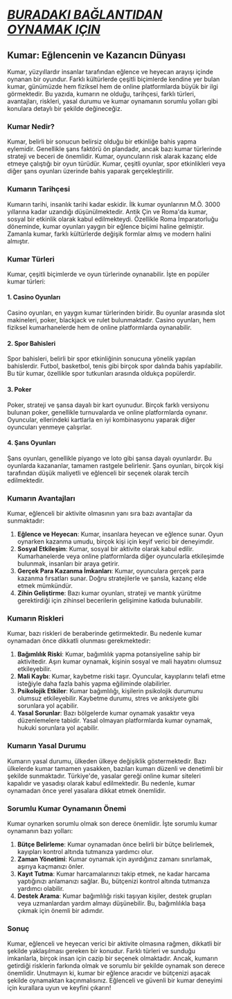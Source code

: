 # [***BURADAKI BAĞLANTIDAN OYNAMAK IÇIN***](https://casinotr.link/gWCRZ4)

## Kumar: Eğlencenin ve Kazancın Dünyası

Kumar, yüzyıllardır insanlar tarafından eğlence ve heyecan arayışı içinde oynanan bir oyundur. Farklı kültürlerde çeşitli biçimlerde kendine yer bulan kumar, günümüzde hem fiziksel hem de online platformlarda büyük bir ilgi görmektedir. Bu yazıda, kumarın ne olduğu, tarihçesi, farklı türleri, avantajları, riskleri, yasal durumu ve kumar oynamanın sorumlu yolları gibi konulara detaylı bir şekilde değineceğiz.

### Kumar Nedir?

Kumar, belirli bir sonucun belirsiz olduğu bir etkinliğe bahis yapma eylemidir. Genellikle şans faktörü ön plandadır, ancak bazı kumar türlerinde strateji ve beceri de önemlidir. Kumar, oyuncuların risk alarak kazanç elde etmeye çalıştığı bir oyun türüdür. Kumar, çeşitli oyunlar, spor etkinlikleri veya diğer şans oyunları üzerinde bahis yaparak gerçekleştirilir.

### Kumarın Tarihçesi

Kumarın tarihi, insanlık tarihi kadar eskidir. İlk kumar oyunlarının M.Ö. 3000 yıllarına kadar uzandığı düşünülmektedir. Antik Çin ve Roma'da kumar, sosyal bir etkinlik olarak kabul edilmekteydi. Özellikle Roma İmparatorluğu döneminde, kumar oyunları yaygın bir eğlence biçimi haline gelmiştir. Zamanla kumar, farklı kültürlerde değişik formlar almış ve modern halini almıştır.

### Kumar Türleri

Kumar, çeşitli biçimlerde ve oyun türlerinde oynanabilir. İşte en popüler kumar türleri:

#### 1. Casino Oyunları

Casino oyunları, en yaygın kumar türlerinden biridir. Bu oyunlar arasında slot makineleri, poker, blackjack ve rulet bulunmaktadır. Casino oyunları, hem fiziksel kumarhanelerde hem de online platformlarda oynanabilir.

#### 2. Spor Bahisleri

Spor bahisleri, belirli bir spor etkinliğinin sonucuna yönelik yapılan bahislerdir. Futbol, basketbol, tenis gibi birçok spor dalında bahis yapılabilir. Bu tür kumar, özellikle spor tutkunları arasında oldukça popülerdir.

#### 3. Poker

Poker, strateji ve şansa dayalı bir kart oyunudur. Birçok farklı versiyonu bulunan poker, genellikle turnuvalarda ve online platformlarda oynanır. Oyuncular, ellerindeki kartlarla en iyi kombinasyonu yaparak diğer oyuncuları yenmeye çalışırlar.

#### 4. Şans Oyunları

Şans oyunları, genellikle piyango ve loto gibi şansa dayalı oyunlardır. Bu oyunlarda kazananlar, tamamen rastgele belirlenir. Şans oyunları, birçok kişi tarafından düşük maliyetli ve eğlenceli bir seçenek olarak tercih edilmektedir.

### Kumarın Avantajları

Kumar, eğlenceli bir aktivite olmasının yanı sıra bazı avantajlar da sunmaktadır:

1. **Eğlence ve Heyecan**: Kumar, insanlara heyecan ve eğlence sunar. Oyun oynarken kazanma umudu, birçok kişi için keyif verici bir deneyimdir.
2. **Sosyal Etkileşim**: Kumar, sosyal bir aktivite olarak kabul edilir. Kumarhanelerde veya online platformlarda diğer oyuncularla etkileşimde bulunmak, insanları bir araya getirir.
3. **Gerçek Para Kazanma İmkanları**: Kumar, oyunculara gerçek para kazanma fırsatları sunar. Doğru stratejilerle ve şansla, kazanç elde etmek mümkündür.
4. **Zihin Geliştirme**: Bazı kumar oyunları, strateji ve mantık yürütme gerektirdiği için zihinsel becerilerin gelişimine katkıda bulunabilir.

### Kumarın Riskleri

Kumar, bazı riskleri de beraberinde getirmektedir. Bu nedenle kumar oynamadan önce dikkatli olunması gerekmektedir:

1. **Bağımlılık Riski**: Kumar, bağımlılık yapma potansiyeline sahip bir aktivitedir. Aşırı kumar oynamak, kişinin sosyal ve mali hayatını olumsuz etkileyebilir.
2. **Mali Kaybı**: Kumar, kaybetme riski taşır. Oyuncular, kayıplarını telafi etme isteğiyle daha fazla bahis yapma eğiliminde olabilirler.
3. **Psikolojik Etkiler**: Kumar bağımlılığı, kişilerin psikolojik durumunu olumsuz etkileyebilir. Kaybetme durumu, stres ve anksiyete gibi sorunlara yol açabilir.
4. **Yasal Sorunlar**: Bazı bölgelerde kumar oynamak yasaktır veya düzenlemelere tabidir. Yasal olmayan platformlarda kumar oynamak, hukuki sorunlara yol açabilir.

### Kumarın Yasal Durumu

Kumarın yasal durumu, ülkeden ülkeye değişiklik göstermektedir. Bazı ülkelerde kumar tamamen yasakken, bazıları kumarı düzenli ve denetimli bir şekilde sunmaktadır. Türkiye'de, yasalar gereği online kumar siteleri kapalıdır ve yasadışı olarak kabul edilmektedir. Bu nedenle, kumar oynamadan önce yerel yasalara dikkat etmek önemlidir.

### Sorumlu Kumar Oynamanın Önemi

Kumar oynarken sorumlu olmak son derece önemlidir. İşte sorumlu kumar oynamanın bazı yolları:

1. **Bütçe Belirleme**: Kumar oynamadan önce belirli bir bütçe belirlemek, kayıpları kontrol altında tutmanıza yardımcı olur.
2. **Zaman Yönetimi**: Kumar oynamak için ayırdığınız zamanı sınırlamak, aşırıya kaçmanızı önler.
3. **Kayıt Tutma**: Kumar harcamalarınızı takip etmek, ne kadar harcama yaptığınızı anlamanızı sağlar. Bu, bütçenizi kontrol altında tutmanıza yardımcı olabilir.
4. **Destek Arama**: Kumar bağımlılığı riski taşıyan kişiler, destek grupları veya uzmanlardan yardım almayı düşünebilir. Bu, bağımlılıkla başa çıkmak için önemli bir adımdır.

### Sonuç

Kumar, eğlenceli ve heyecan verici bir aktivite olmasına rağmen, dikkatli bir şekilde yaklaşılması gereken bir konudur. Farklı türleri ve sunduğu imkanlarla, birçok insan için cazip bir seçenek olmaktadır. Ancak, kumarın getirdiği risklerin farkında olmak ve sorumlu bir şekilde oynamak son derece önemlidir. Unutmayın ki, kumar bir eğlence aracıdır ve bütçenizi aşacak şekilde oynamaktan kaçınmalısınız. Eğlenceli ve güvenli bir kumar deneyimi için kurallara uyun ve keyfini çıkarın!
